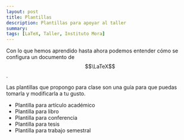 ```yaml
---
layout: post
title: Plantillas
description: Plantillas para apoyar al taller
summary:
tags: [LaTeX, Taller, Instituto Mora]
---
```

Con lo que hemos aprendido hasta ahora podemos entender cómo se configura un documento de $$\LaTeX$$.

Las plantillas que propongo para clase son una guía para que puedas tomarla y modificarla a tu gusto.

* Plantilla para artículo académico
* Plantilla para libro
* Plantilla para conferencia
* Plantilla para tesis
* Plantilla para trabajo semestral
